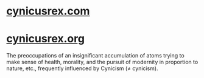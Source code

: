# [cynicusrex.com](https://www.cynicusrex.com)
# [cynicusrex.org](https://www.cynicusrex.org)

The preoccupations of an insignificant accumulation of atoms trying to make sense of health, morality, and the pursuit of modernity in proportion to nature, etc., frequently influenced by Cynicism (≠ cynicism).